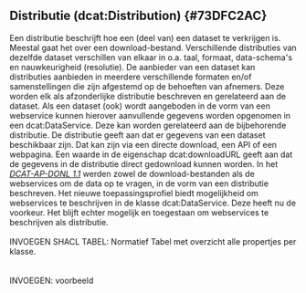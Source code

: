 ## Distributie (dcat:Distribution) {#73DFC2AC}
Een distributie beschrijft hoe een (deel van) een dataset te verkrijgen is. Meestal gaat het over een download-bestand. Verschillende distributies van dezelfde dataset verschillen van elkaar in o.a. taal, formaat, data-schema's en nauwkeurigheid (resolutie).
De aanbieder van een dataset kan distributies aanbieden in meerdere verschillende formaten en/of samenstellingen die zijn afgestemd op de behoeften van afnemers. Deze worden elk als afzonderlijke distributie beschreven en gerelateerd aan de dataset.
Als een dataset (ook) wordt aangeboden in de vorm van een webservice kunnen hierover aanvullende gegevens worden opgenomen in een <span style='background-color: #clear;'>dcat:DataService</span>. Deze kan worden gerelateerd aan de bijbehorende distributie.
De distributie geeft aan dat er gegevens van een dataset beschikbaar zijn. Dat kan zijn via een directe download, een API of een webpagina. Een waarde in de eigenschap <span style='background-color: #clear;'>dcat:downloadURL</span> geeft aan dat de gegevens in de distributie direct gedownload kunnen worden.
In het <a href='https://dcat-ap-donl.readthedocs.io/en/latest/' target='_blank'><i>DCAT-AP-DONL 1.1</i></a> werden zowel de download-bestanden als de webservices om de data op te vragen, in de vorm van een distributie beschreven. Het nieuwe toepassingsprofiel biedt mogelijkheid om webservices te beschrijven in de klasse <span style='background-color: #clear;'>dcat:DataService</span>. Deze heeft nu de voorkeur. Het blijft echter mogelijk en toegestaan om webservices te beschrijven als distributie.
<br/>
<br/>
INVOEGEN SHACL TABEL: Normatief Tabel met overzicht alle propertjes per klasse.  
<br/>
<br/>
INVOEGEN: voorbeeld
<section data-include-format='markdown' data-include='061-accessURL.md'></section>
<section data-include-format='markdown' data-include='062-format.md'></section>
<section data-include-format='markdown' data-include='063-title.md'></section>
<section data-include-format='markdown' data-include='064-description.md'></section>
<section data-include-format='markdown' data-include='065-license.md'></section>
<section data-include-format='markdown' data-include='066-accessService_nieuw.md'></section>
<section data-include-format='markdown' data-include='067-downloadURL.md'></section>
<section data-include-format='markdown' data-include='068-modified.md'></section>
<section data-include-format='markdown' data-include='069-issued.md'></section>
<section data-include-format='markdown' data-include='070-language.md'></section>
<section data-include-format='markdown' data-include='071-rights.md'></section>
<section data-include-format='markdown' data-include='072-byteSize.md'></section>
<section data-include-format='markdown' data-include='073-conformsTo_.md'></section>
<section data-include-format='markdown' data-include='074-mediaType.md'></section>
<section data-include-format='markdown' data-include='075-checksum.md'></section>
<section data-include-format='markdown' data-include='076-documentation.md'></section>
<section data-include-format='markdown' data-include='077-Voorbeelden.md'></section>
